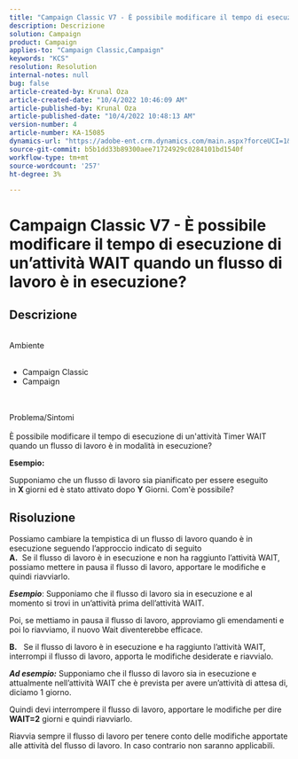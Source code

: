 ```yaml
---
title: "Campaign Classic V7 - È possibile modificare il tempo di esecuzione di un’attività WAIT quando un flusso di lavoro è in esecuzione?"
description: Descrizione
solution: Campaign
product: Campaign
applies-to: "Campaign Classic,Campaign"
keywords: "KCS"
resolution: Resolution
internal-notes: null
bug: false
article-created-by: Krunal Oza
article-created-date: "10/4/2022 10:46:09 AM"
article-published-by: Krunal Oza
article-published-date: "10/4/2022 10:48:13 AM"
version-number: 4
article-number: KA-15085
dynamics-url: "https://adobe-ent.crm.dynamics.com/main.aspx?forceUCI=1&pagetype=entityrecord&etn=knowledgearticle&id=52446bc0-d143-ed11-bba2-002248086735"
source-git-commit: b5b1dd33b89300aee71724929c0284101bd1540f
workflow-type: tm+mt
source-wordcount: '257'
ht-degree: 3%

---
```


# Campaign Classic V7 - È possibile modificare il tempo di esecuzione di un’attività WAIT quando un flusso di lavoro è in esecuzione?

## Descrizione

<br>Ambiente<br><br>
- Campaign Classic
- Campaign



<br><br>Problema/Sintomi<br><br>
È possibile modificare il tempo di esecuzione di un&#39;attività Timer WAIT quando un flusso di lavoro è in modalità in esecuzione?

<b>Esempio:</b>

Supponiamo che un flusso di lavoro sia pianificato per essere eseguito in <b>X </b>giorni ed è stato attivato dopo <b>Y</b> Giorni. Com&#39;è possibile?


## Risoluzione

Possiamo cambiare la tempistica di un flusso di lavoro quando è in esecuzione seguendo l’approccio indicato di seguito<br>
<b>A.</b>  Se il flusso di lavoro è in esecuzione e non ha raggiunto l’attività WAIT, possiamo mettere in pausa il flusso di lavoro, apportare le modifiche e quindi riavviarlo.

<b>*Esempio</b>*: Supponiamo che il flusso di lavoro sia in esecuzione e al momento si trovi in un’attività prima dell’attività WAIT.

Poi, se mettiamo in pausa il flusso di lavoro, approviamo gli emendamenti e poi lo riavviamo, il nuovo Wait diventerebbe efficace.

<b>B.</b>   Se il flusso di lavoro è in esecuzione e ha raggiunto l’attività WAIT, interrompi il flusso di lavoro, apporta le modifiche desiderate e riavvialo.

<b>*Ad esempio:</b>* Supponiamo che il flusso di lavoro sia in esecuzione e attualmente nell’attività WAIT che è prevista per avere un’attività di attesa di, diciamo 1 giorno.

Quindi devi interrompere il flusso di lavoro, apportare le modifiche per dire <b>WAIT=2</b> giorni e quindi riavviarlo.

Riavvia sempre il flusso di lavoro per tenere conto delle modifiche apportate alle attività del flusso di lavoro. In caso contrario non saranno applicabili.
